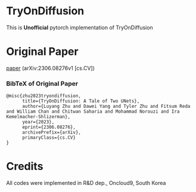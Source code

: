 # TryOnDiffusion
This is **Unofficial** pytorch implementation of TryOnDiffusion

# Original Paper
[paper](https://arxiv.org/pdf/2306.08276.pdf) (arXiv:2306.08276v1 [cs.CV])

### BibTeX of Original Paper
```
@misc{zhu2023tryondiffusion,
      title={TryOnDiffusion: A Tale of Two UNets}, 
      author={Luyang Zhu and Dawei Yang and Tyler Zhu and Fitsum Reda and William Chan and Chitwan Saharia and Mohammad Norouzi and Ira Kemelmacher-Shlizerman},
      year={2023},
      eprint={2306.08276},
      archivePrefix={arXiv},
      primaryClass={cs.CV}
}
```

# Credits
All codes were implemented in R&D dep., Oncloud9, South Korea
